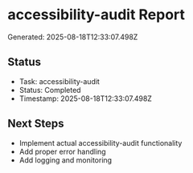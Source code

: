 # accessibility-audit Report

Generated: 2025-08-18T12:33:07.498Z

## Status
- Task: accessibility-audit
- Status: Completed
- Timestamp: 2025-08-18T12:33:07.498Z

## Next Steps
- Implement actual accessibility-audit functionality
- Add proper error handling
- Add logging and monitoring
